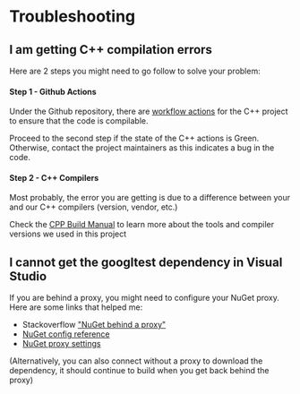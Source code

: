 # Troubleshooting

## I am getting C++ compilation errors

Here are 2 steps you might need to go follow to solve your problem: 

#### Step 1 - Github Actions

Under the Github repository, there are [workflow actions](https://github.com/murex/mikado-testbuilders-kata/actions) 
for the C++ project to ensure that the code is compilable.  

Proceed to the second step if the state of the C++ actions is Green. Otherwise, 
contact the project maintainers as this indicates a bug in the code.

#### Step 2 - C++ Compilers 

Most probably, the error you are getting is due to a difference between your and 
our C++ compilers (version, vendor, etc.)

Check the [CPP Build Manual](../cpp/BUILD_MANUAL.md) to learn more about the
tools and compiler versions we used in this project

## I cannot get the googltest dependency in Visual Studio

If you are behind a proxy, you might need to configure your NuGet proxy. Here
are some links that helped me:

* Stackoverflow ["NuGet behind a proxy"](https://stackoverflow.com/questions/9232160/nuget-behind-a-proxy)
* [NuGet config reference](https://docs.microsoft.com/en-us/nuget/reference/nuget-config-file)
* [NuGet proxy settings](http://skolima.blogspot.com/2012/07/nuget-proxy-settings.html)

(Alternatively, you can also connect without a proxy to download the 
dependency, it should continue to build when you get back behind the proxy)